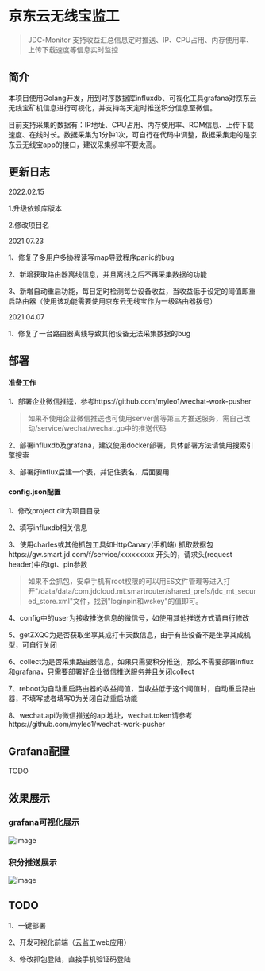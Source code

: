 # 京东云无线宝监工

> JDC-Monitor  支持收益汇总信息定时推送、IP、CPU占用、内存使用率、上传下载速度等信息实时监控

## 简介

本项目使用Golang开发，用到时序数据库influxdb、可视化工具grafana对京东云无线宝矿机信息进行可视化，并支持每天定时推送积分信息至微信。

目前支持采集的数据有：IP地址、CPU占用、内存使用率、ROM信息、上传下载速度、在线时长。数据采集为1分钟1次，可自行在代码中调整，数据采集走的是京东云无线宝app的接口，建议采集频率不要太高。

## 更新日志

2022.02.15

1.升级依赖库版本

2.修改项目名

2021.07.23

1、修复了多用户多协程读写map导致程序panic的bug

2、新增获取路由器离线信息，并且离线之后不再采集数据的功能

3、新增自动重启功能，每日定时检测每台设备收益，当收益低于设定的阈值即重启路由器（使用该功能需要使用京东云无线宝作为一级路由器拨号）

2021.04.07

1、修复了一台路由器离线导致其他设备无法采集数据的bug

## 部署

#### 准备工作

1、部署企业微信推送，参考https://github.com/myleo1/wechat-work-pusher

> 如果不使用企业微信推送也可使用server酱等第三方推送服务，需自己改动/service/wechat/wechat.go中的推送代码

2、部署influxdb及grafana，建议使用docker部署，具体部署方法请使用搜索引擎搜索

3、部署好influx后建一个表，并记住表名，后面要用

#### config.json配置

1、修改project.dir为项目目录

2、填写influxdb相关信息

3、使用charles或其他抓包工具如HttpCanary(手机端) 抓取数据包https://gw.smart.jd.com/f/service/xxxxxxxxx  开头的，请求头(request header)中的tgt、pin参数

> 如果不会抓包，安卓手机有root权限的可以用ES文件管理等进入打开"/data/data/com.jdcloud.mt.smartrouter/shared_prefs/jdc_mt_secured_store.xml"文件，找到"loginpin和wskey"的值即可。

4、config中的user为接收推送信息的微信号，如使用其他推送方式请自行修改

5、getZXQC为是否获取坐享其成打卡天数信息，由于有些设备不是坐享其成机型，可自行关闭

6、collect为是否采集路由器信息，如果只需要积分推送，那么不需要部署influx和grafana，只需要部署好企业微信推送服务并且关闭collect

7、reboot为自动重启路由器的收益阈值，当收益低于这个阈值时，自动重启路由器，不填写或者填写0为关闭自动重启功能

8、wechat.api为微信推送的api地址，wechat.token请参考https://github.com/myleo1/wechat-work-pusher

## Grafana配置

TODO

## 效果展示

### grafana可视化展示

![image](https://user-images.githubusercontent.com/66349676/111759475-993a9980-88d8-11eb-874a-26500c1d5398.png)



### 积分推送展示

![image](https://user-images.githubusercontent.com/66349676/111759767-ecace780-88d8-11eb-9bfa-05df471bf51c.png)



## TODO

1、一键部署

2、开发可视化前端（云监工web应用）

3、修改抓包登陆，直接手机验证码登陆